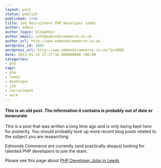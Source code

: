 ```yaml
---
layout: post
status: publish
published: true
title: Job Recruitment PHP Developer Leeds
author: admin
author_login: blogadmin
author_email: info@edmondscommerce.co.uk
author_url: http://www.edmondscommerce.co.uk
wordpress_id: 2005
wordpress_url: http://www.edmondscommerce.co.uk/?p=2005
date: 2011-01-13 17:27:16.000000000 +00:00
categories:
- php
tags:
- php
- leeds
- developer
- job
- recruitment
- work
---
```

<div class="oldpost"><h4>This is an old post. The information it contains is probably out of date or innacurate</h4>
<p>
This is a post that was written a long time ago and is only being kept here for posterity.
You should probably look up more recent blog posts related to the subject you are researching
</p>
</div>
Edmonds Commerce are currently (and practically always) looking for talented PHP developers to join the team.

Please see this page about <a href="http://www.edmondscommerce.co.uk/about/job-recruitment-php-developer-leeds/">PHP Developer Jobs in Leeds</a>
